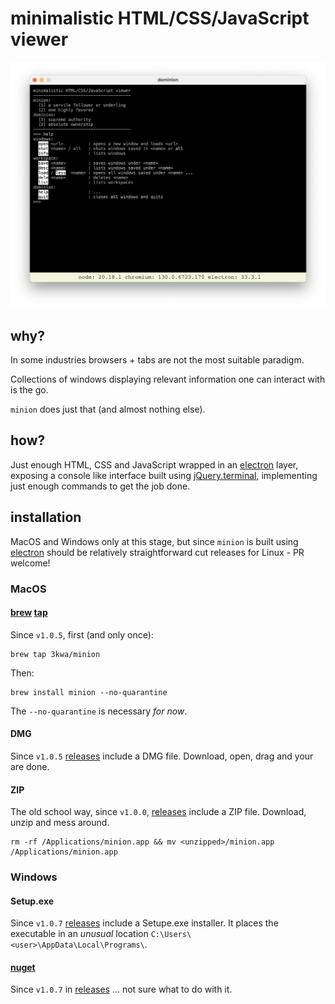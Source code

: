 # minimalistic HTML/CSS/JavaScript viewer

![dominion console](dominion.png)

## why?

In some industries browsers + tabs are not the most suitable paradigm.

Collections of windows displaying relevant information one can interact with is the go.

`minion` does just that (and almost nothing else).

## how?

Just enough HTML, CSS and JavaScript wrapped in an [electron](https://www.electronjs.org) layer, exposing a console like interface built using [jQuery.terminal](https://terminal.jcubic.pl), implementing just enough commands to get the job done.

## installation

MacOS and Windows only at this stage, but since `minion` is built using [electron](https://www.electronjs.org) should be relatively straightforward cut releases for Linux - PR welcome!

### MacOS

#### [brew](https://brew.sh) [tap](https://github.com/3kwa/homebrew-minion)

Since `v1.0.5`, first (and only once):

    brew tap 3kwa/minion

Then:

    brew install minion --no-quarantine

The `--no-quarantine` is necessary _for now_.

#### DMG

Since `v1.0.5` [releases](https://github.com/3kwa/minion/releases) include a DMG file. Download, open, drag and your are done.

#### ZIP

The old school way, since `v1.0.0`, [releases](https://github.com/3kwa/minion/releases) include a ZIP file. Download, unzip and mess around.

    rm -rf /Applications/minion.app && mv <unzipped>/minion.app /Applications/minion.app

### Windows

#### Setup.exe

Since `v1.0.7` [releases](https://github.com/3kwa/minion/releases) include a Setupe.exe installer. It places the executable in an _unusual_ location `C:\Users\<user>\AppData\Local\Programs\`.

#### [nuget](https://www.nuget.org)

Since `v1.0.7` in [releases](https://github.com/3kwa/minion/releases) ... not sure what to do with it.
